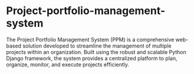 # Project-portfolio-management-system
The Project Portfolio Management System (PPM) is a comprehensive web-based solution developed to streamline the management of multiple projects within an organization. Built using the robust and scalable Python Django framework, the system provides a centralized platform to plan, organize, monitor, and execute projects efficiently.
